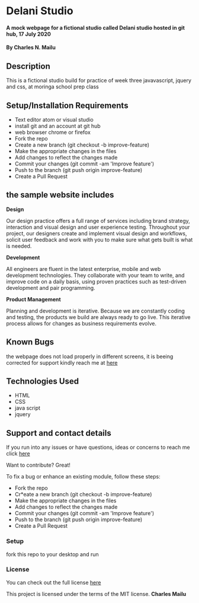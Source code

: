 # Delani Studio
#### A mock webpage for a fictional studio called Delani studio hosted in git hub, 17 July 2020
#### By **Charles N. Mailu**
## Description

This is a fictional studio build for practice  of week three javavascript, jquery and css, at moringa school prep class 

## Setup/Installation Requirements

* Text editor atom or visual studio
* install git and an account at git hub
* web browser chrome or firefox
* Fork the repo
* Create a new branch (git checkout -b improve-feature)
* Make the appropriate changes in the files
* Add changes to reflect the changes made
* Commit your changes (git commit -am 'Improve feature')
* Push to the branch (git push origin improve-feature)
* Create a Pull Request
## the sample website includes

**Design**

Our design practice offers a full range of services including brand strategy, interaction and visual design and user experience testing.
Throughout your project, our designers create and implement visual design and workflows, solicit user feedback and work with you to make sure what gets built is what is needed.

**Development**

All engineers are fluent in the latest enterprise, mobile and web development technologies.
They collaborate with your team to write, and improve code on a daily basis, using proven practices such as test-driven development and pair programming.

**Product Management**

Planning and development is iterative. Because we are constantly coding and testing, the products we build are always ready to go live. 
This iterative process allows for changes as business requirements evolve.

## Known Bugs
the webpage does not load properly in different screens, it is beeing corrected for support kindly reach me at <a href="https://charlesmaillu.github.io/contact-info">here</a> 
## Technologies Used
* HTML
* CSS
* java script
* jquery
## Support and contact details
If you run into any issues or have questions, ideas or concerns to reach me click <a href="https://charlesmaillu.github.io/contact-info">here</a>

Want to contribute? Great!

To fix a bug or enhance an existing module, follow these steps:

* Fork the repo
* Cr*eate a new branch (git checkout -b improve-feature)
* Make the appropriate changes in the files
* Add changes to reflect the changes made
* Commit your changes (git commit -am 'Improve feature')
* Push to the branch (git push origin improve-feature)
* Create a Pull Request

### Setup
fork this repo to your desktop and run 
### License
You can check out the full license <a href="https://github.com/charlesmaillu/Akan-Naming-/blob/master/licen">here</a> 

This project is licensed under the terms of the MIT license.
 **Charles Mailu**                  






